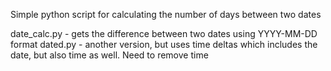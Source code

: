 Simple python script for calculating the number of days between two dates

date_calc.py - gets the difference between two dates using YYYY-MM-DD format
dated.py - another version, but uses time deltas which includes the date, but also time as well. Need to remove time 
